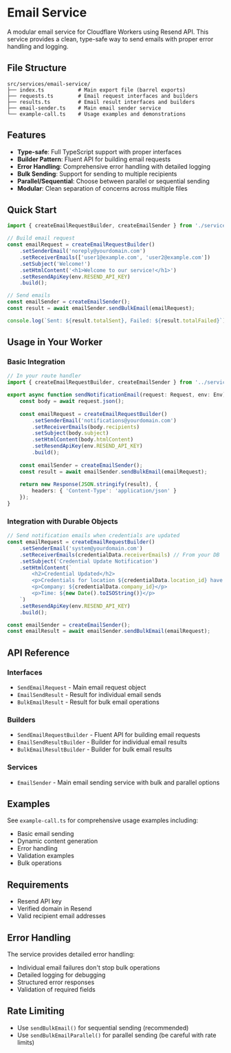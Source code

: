 # Email Service

A modular email service for Cloudflare Workers using Resend API. This service provides a clean, type-safe way to send emails with proper error handling and logging.

## File Structure

```
src/services/email-service/
├── index.ts           # Main export file (barrel exports)
├── requests.ts        # Email request interfaces and builders
├── results.ts         # Email result interfaces and builders
├── email-sender.ts    # Main email sender service
└── example-call.ts    # Usage examples and demonstrations
```

## Features

- **Type-safe**: Full TypeScript support with proper interfaces
- **Builder Pattern**: Fluent API for building email requests
- **Error Handling**: Comprehensive error handling with detailed logging
- **Bulk Sending**: Support for sending to multiple recipients
- **Parallel/Sequential**: Choose between parallel or sequential sending
- **Modular**: Clean separation of concerns across multiple files

## Quick Start

```typescript
import { createEmailRequestBuilder, createEmailSender } from './services/email-service';

// Build email request
const emailRequest = createEmailRequestBuilder()
    .setSenderEmail('noreply@yourdomain.com')
    .setReceiverEmails(['user1@example.com', 'user2@example.com'])
    .setSubject('Welcome!')
    .setHtmlContent('<h1>Welcome to our service!</h1>')
    .setResendApiKey(env.RESEND_API_KEY)
    .build();

// Send emails
const emailSender = createEmailSender();
const result = await emailSender.sendBulkEmail(emailRequest);

console.log(`Sent: ${result.totalSent}, Failed: ${result.totalFailed}`);
```

## Usage in Your Worker

### Basic Integration

```typescript
// In your route handler
import { createEmailRequestBuilder, createEmailSender } from '../services/email-service';

export async function sendNotificationEmail(request: Request, env: Env): Promise<Response> {
    const body = await request.json();
    
    const emailRequest = createEmailRequestBuilder()
        .setSenderEmail('notifications@yourdomain.com')
        .setReceiverEmails(body.recipients)
        .setSubject(body.subject)
        .setHtmlContent(body.htmlContent)
        .setResendApiKey(env.RESEND_API_KEY)
        .build();
    
    const emailSender = createEmailSender();
    const result = await emailSender.sendBulkEmail(emailRequest);
    
    return new Response(JSON.stringify(result), {
        headers: { 'Content-Type': 'application/json' }
    });
}
```

### Integration with Durable Objects

```typescript
// Send notification emails when credentials are updated
const emailRequest = createEmailRequestBuilder()
    .setSenderEmail('system@yourdomain.com')
    .setReceiverEmails(credentialData.receiverEmails) // From your DB
    .setSubject('Credential Update Notification')
    .setHtmlContent(`
        <h2>Credential Updated</h2>
        <p>Credentials for location ${credentialData.location_id} have been updated.</p>
        <p>Company: ${credentialData.company_id}</p>
        <p>Time: ${new Date().toISOString()}</p>
    `)
    .setResendApiKey(env.RESEND_API_KEY)
    .build();

const emailSender = createEmailSender();
const emailResult = await emailSender.sendBulkEmail(emailRequest);
```

## API Reference

### Interfaces

- `SendEmailRequest` - Main email request object
- `EmailSendResult` - Result for individual email sends
- `BulkEmailResult` - Result for bulk email operations

### Builders

- `SendEmailRequestBuilder` - Fluent API for building email requests
- `EmailSendResultBuilder` - Builder for individual email results
- `BulkEmailResultBuilder` - Builder for bulk email results

### Services

- `EmailSender` - Main email sending service with bulk and parallel options

## Examples

See `example-call.ts` for comprehensive usage examples including:
- Basic email sending
- Dynamic content generation
- Error handling
- Validation examples
- Bulk operations

## Requirements

- Resend API key
- Verified domain in Resend
- Valid recipient email addresses

## Error Handling

The service provides detailed error handling:
- Individual email failures don't stop bulk operations
- Detailed logging for debugging
- Structured error responses
- Validation of required fields

## Rate Limiting

- Use `sendBulkEmail()` for sequential sending (recommended)
- Use `sendBulkEmailParallel()` for parallel sending (be careful with rate limits)
